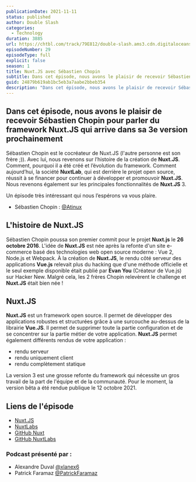 ```yaml
---
publicationDate: 2021-11-11
status: published
author: Double Slash
categories:
  - Technology
duration: 3885
url: https://chtbl.com/track/79E812/double-slash.ams3.cdn.digitaloceanspaces.com/DS_029_nuxt.mp3
episodeNumber: 29
episodeType: full
explicit: false
season: 1
title: Nuxt.JS avec Sébastien Chopin
subtitle: Dans cet épisode, nous avons le plaisir de recevoir Sébastien Chopin pour parler du framework Nuxt.JS qui arrive dans sa 3e version prochainement.
guid: 24879b619ab1bc5eb3a7aabe2bbeb354
description: "Dans cet épisode, nous avons le plaisir de recevoir Sébastien Chopin pour parler du framework Nuxt.JS qui arrive dans sa 3e version prochainement Sébastien Chopin est le cocréateur de Nuxt.JS (l'autre personne est son frère ;)). Avec lui, nous revenons sur l’histoire de la création de Nuxt.JS. Comment, pourquoi il a été créé et l’évolution du framework. Comment aujourd’hui, la société NuxtLab, qui est derrière le projet open source, réussit à se financer pour continuer à développer et promouvoir Nuxt.JS. Nous revenons également sur les principales fonctionnalités de Nuxt.JS 3. Un épisode très intéressant qui nous l’espérons va vous plaire. Sébastien Chopin : @Atinux L'histoire de Nuxt.JS Sébastien Chopin poussa son premier commit pour le projet Nuxt.js le 26 octobre 2016. L'idée de Nuxt.JS est née après la refonte d'un site e-commerce basé des technologies web open source moderne : Vue 2, Node.js et Webpack. À la création de Nuxt.JS, le rendu côté serveur des applications Vue.js relevait plus du hacking que d'une méthode officielle et le seul exemple disponible était publié par Evan You (Créateur de Vue.js) sur Hacker New. Malgré cela, les 2 frères Chopin relevèrent le challenge et Nuxt.JS était bien née ! Nuxt.JS Nuxt.JS est un framework open source. Il permet de développer des applications robustes et structurées grâce à une surcouche au-dessus de la librairie Vue.JS. Il permet de supprimer toute la partie configuration et de se concentrer sur la partie métier de votre application. Nuxt.JS permet également différents rendus de votre application : rendu serveur rendu uniquement client rendu complètement statique La version 3 est une grosse refonte du framework qui nécessite un gros travail de la part de l'équipe et de la communauté. Pour le moment, la version bêta a été rendue publique le 12 octobre 2021. Liens de l'épisode Nuxt.JS NuxtLabs GitHub Nuxt GitHub NuxtLabs Podcast présenté par : Alexandre Duval @xlanex6 Patrick Faramaz @PatrickFaramaz"
---
```


## Dans cet épisode, nous avons le plaisir de recevoir Sébastien Chopin pour parler du framework Nuxt.JS qui arrive dans sa 3e version prochainement

Sébastien Chopin est le cocréateur de Nuxt.JS (l'autre personne est son frère ;)).
Avec lui, nous revenons sur l’histoire de la création de **Nuxt.JS**. Comment, pourquoi il a été créé et l’évolution du framework.
Comment aujourd’hui, la société **NuxtLab**, qui est derrière le projet open source, réussit à se financer pour continuer à développer et promouvoir **Nuxt.JS**.
Nous revenons également sur les principales fonctionnalités de **Nuxt.JS** 3.

Un épisode très intéressant qui nous l’espérons va vous plaire.

- Sébastien Chopin : [@Atinux](https://twitter.com/Atinux)

## L'histoire de Nuxt.JS

Sébastien Chopin poussa son premier commit pour le projet **Nuxt.js** le **26 octobre 2016**. L'idée de **Nuxt.JS** est née après la refonte d'un site e-commerce basé des technologies web open source moderne : Vue 2, Node.js et Webpack.
À la création de **Nuxt.JS**, le rendu côté serveur des applications **Vue.js** relevait plus du hacking que d'une méthode officielle et le seul exemple disponible était publié par **Evan You** (Créateur de Vue.js) sur Hacker New.
Malgré cela, les 2 frères Chopin relevèrent le challenge et **Nuxt.JS** était bien née !

## Nuxt.JS

**Nuxt.JS** est un framework open source. Il permet de développer des applications robustes et structurées grâce à une surcouche au-dessus de la librairie **Vue.JS**.
Il permet de supprimer toute la partie configuration et de se concentrer sur la partie métier de votre application.
**Nuxt.JS** permet également différents rendus de votre application :

- rendu serveur
- rendu uniquement client
- rendu complètement statique

La version 3 est une grosse refonte du framework qui nécessite un gros travail de la part de l'équipe et de la communauté. Pour le moment, la version bêta a été rendue publique le 12 octobre 2021.

## Liens de l'épisode

- [Nuxt.JS](https://nuxtjs.org/)
- [NuxtLabs](https://nuxtlabs.com/)
- [GitHub Nuxt](https://github.com/nuxt)
- [GitHub NuxtLabs](https://github.com/nuxtlabs)

### Podcast présenté par :

- Alexandre Duval [@xlanex6](https://twitter.com/xlanex6)
- Patrick Faramaz [@PatrickFaramaz](https://twitter.com/PatrickFaramaz)
